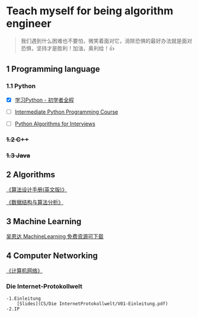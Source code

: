 # Teach myself for being algorithm engineer
> 我们遇到什么困难也不要怕，微笑着面对它，消除恐惧的最好办法就是面对恐惧，坚持才是胜利！加油，奥利给！:+1:
## 1 Programming language
### 1.1 Python
- [x] [学习Python - 初学者全程](https://www.youtube.com/watch?v=rfscVS0vtbw&t=11862s)

- [ ] [Intermediate Python Programming Course](https://www.youtube.com/watch?v=HGOBQPFzWKo&list=PLWKjhJtqVAbnqBxcdjVGgT3uVR10bzTEB&index=24&t=6622s)

- [ ] [Python Algorithms for Interviews](https://www.youtube.com/watch?v=p65AHm9MX80&list=PLWKjhJtqVAbnqBxcdjVGgT3uVR10bzTEB&index=7&t=81s)
### ~~1.2 C++~~
### ~~1.3 Java~~

## 2 Algorithms
[《算法设计手册(英文版)》](https://drive.google.com/file/d/1Ev_aPYI9YTMaaRWvzX6N5aLPsv3duaSd/view?usp=sharing)

[《数据结构与算法分析》](https://drive.google.com/file/d/1NtH_IE7DwLj86wAVakN8bpspDSSVStJu/view?usp=sharing)

## 3 Machine Learning

[吴恩达 MachineLearning 免费资源可下载](https://github.com/shawn0012/Coursera-ML-AndrewNg-Notes)

## 4 Computer Networking

[《计算机网络》](https://drive.google.com/file/d/1TetpuqSNBVbZgX9yxDwcYV43Njv6aaB0/view?usp=sharing)

### Die Internet-Protokollwelt
    -1.Einleitung
        [Slides](CS/Die InternetProtokollwelt/V01-Einleitung.pdf)
    -2.IP
